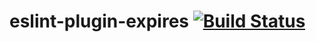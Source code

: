 # eslint-plugin-expires [![Build Status][travis-image]][travis-url]

[travis-image]: https://img.shields.io/travis/digencer/eslint-plugin-expires/master.svg?style=flat-square
[travis-url]: https://travis-ci.org/digencer/eslint-plugin-expires